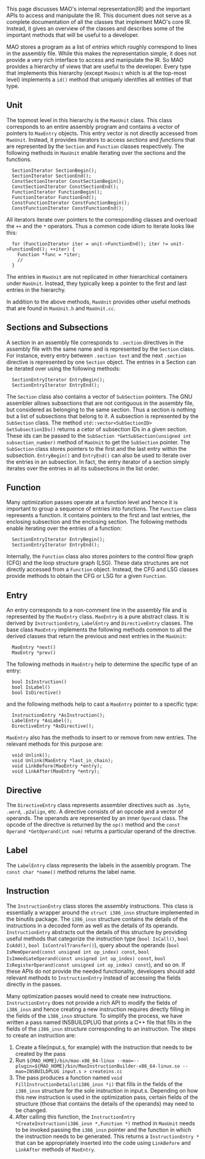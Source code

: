 This page discusses MAO's internal representation(IR) and the important APIs to access and manipulate the IR. This document does not serve as a complete documentation of all the classes that implement MAO's core IR. Instead, it gives an overview of the classes and describes some of the important methods that will be useful to a developer.



MAO stores a program as a list of _entries_ which roughly correspond to lines in the assembly file. While this makes the representation simple, it does not provide a very rich interface to access and manipulate the IR. So MAO provides a hierarchy of views that are useful to the developer. Every type  that implements this hierarchy (except `MaoUnit` which is at the top-most level) implements a `id()` method that  uniquely identifies all entities of that type.

## Unit ##
The topmost level in this hierarchy is the `MaoUnit` class. This class corresponds to an entire assembly program and contains a vector of pointers to `MaoEntry` objects. This entry vector is not directly accessed from `MaoUnit`. Instead, it provides iterators to access _sections_ and _functions_ that are represented by the `Section` and `Function` classes respectively. The following methods in `MaoUnit` enable iterating over the sections and the functions.

```
  SectionIterator SectionBegin();
  SectionIterator SectionEnd();
  ConstSectionIterator ConstSectionBegin();
  ConstSectionIterator ConstSectionEnd();
  FunctionIterator FunctionBegin();
  FunctionIterator FunctionEnd();
  ConstFunctionIterator ConstFunctionBegin();
  ConstFunctionIterator ConstFunctionEnd();
```

All iterators iterate over pointers to the corresponding classes and overload the `++` and the `*` operators. Thus a common code idiom to iterate looks like this:
```
  for (FunctionIterator iter = unit->FunctionEnd(); iter != unit->FunctionEnd(); ++iter) {
    Function *func = *iter;
    //
  }
```
The entries in `MaoUnit` are not replicated in other hierarchical containers under `MaoUnit`. Instead, they typically keep a pointer to the first and last entries in the hierarchy.

In addition to the above methods, `MaoUnit` provides other useful methods that are found in `MaoUnit.h` and `MaoUnit.cc`.

## Sections and Subsections ##
A section in an assembly file corresponds to `.section` directives in the assembly file with the same name and is represented by the `Section` class. For instance, every entry between `.section text` and the next `.section` directive is represented by one `Section` object.  The entries in a Section can be iterated over using the following methods:
```
  SectionEntryIterator EntryBegin();
  SectionEntryIterator EntryEnd();
```
The `Section` class also contains a vector of `SubSection` pointers. The GNU assembler allows subsections that are not contiguous in the assembly file, but considered as belonging to the same section. Thus a section is nothing but a list of subsections that belong to it. A subsection is represented by the `SubSection` class. The method `std::vector<SubSectionID> GetSubsectionIDs()` returns a cetor of subsection IDs in a given section. These ids can be passed to the `SubSection *GetSubSection(unsigned int subsection_number)` method of `MaoUnit` to get the `SubSection` pointer. The `SubSection` class stores pointers to the first and the last entry within the subsection. `EntryBegin()` and `EntryEnd()` can also be used to iterate over the entries in an subsection. In fact, the entry iterator of a section simply iterates over the entries in all its subsections in the list order.


## Function ##
Many optimization passes operate at a function level and hence it is important to group a sequence of entries into functions. The `Function` class represents a function. It contains pointers to the first and last entries, the enclosing subsection and the enclosing section.  The following methods enable iterating over the entries of a function:

```
  SectionEntryIterator EntryBegin();
  SectionEntryIterator EntryEnd();
```

Internally, the `Function` class also stores pointers to the control flow graph (CFG) and the loop structure graph (LSG). These data structures are not directly accessed from a `Function` object. Instead, the CFG and LSG classes provide methods to obtain the CFG or LSG for a given `Function`.

## Entry ##
An entry corresponds to a non-comment line in the assembly file and is represented by the `MaoEntry` class. `MaoEntry` is a pure abstract class. It is derived by `InstructionEntry`, `LabelEntry` and `DirectiveEntry` classes. The base class `MaoEntry` implements the following methods common to all the derived classes that return the previous and next entries in the `MaoUnit`:
```
  MaoEntry *next()
  MaoEntry *prev()
```

The following methods in `MaoEntry` help to determine the specific type of an entry:
```
  bool IsInstruction()
  bool IsLabel() 
  bool IsDirective()
```

and the following methods help to cast a `MaoEntry` pointer to a specific type:
```
  InstructionEntry *AsInstruction();
  LabelEntry *AsLabel();
  DirectiveEntry *AsDirective();
```

`MaoEntry` also has the methods to insert to or remove from new entries. The relevant methods for this purpose are:
```
  void Unlink();
  void Unlink(MaoEntry *last_in_chain);
  void LinkBefore(MaoEntry *entry);
  void LinkAfter(MaoEntry *entry);
```

## Directive ##
The `DirectiveEntry` class represents assembler directives such as `.byte`, `.word`, `.p2align`, etc. A directive consists of an opcode and a vector of operands. The operands are represented by an inner `Operand` class. The opcode of the directive is returned by the `op()` method and the `const Operand *GetOperand(int num)` returns a particular operand of the directive.

## Label ##
The `LabelEntry` class represents the labels in the assembly program. The `const char *name()` method returns the label name.

## Instruction ##
The `InstructionEntry` class stores the assembly instructions. This class is essentially a wrapper around the `struct i386_insn` structure implemented in the binutils package. The `i386_insn` structure contains the details of the instructions in a decoded form as well as the details of its operands. `InstructionEntry` abstracts out the details of this structure by providing useful methods that categorize the instruction type (`bool IsCall()`, `bool IsAdd()`, `bool IsControlTransfer()`), query about the operands (`bool IsMemOperand(const unsigned int op_index) const`, `bool IsImmediateOperand(const unsigned int op_index) const`, `bool IsRegisterOperand(const unsigned int op_index) const`), and so on. If these APIs do not provide the needed functionality, developers should add relevant methods to `InstructionEntry` instead of accessing the fields directly in the passes.

Many optimization passes would need to create new instructions. `InstructionEntry` does  not provide a rich API to modify the fields of `i386_insn` and hence creating a new instruction requires directly filling in the fields of the `i386_insn` structure. To simplify the process, we have written a pass named INSBUILDPLUG that prints a C++ file that fills in the fields of the `i386_insn` structure corresponding to an instruction. The steps to create an instruction are:

  1. Create a file(input.s, for example) with the instruction  that needs to be created by the pass
  1. Run `${MAO_HOME}/bin/mao-x86_64-linux --mao=--plugin=${MAO_HOME}/bin/MaoInstructionBuilder-x86_64-linux.so --mao=INSBUILDPLUG input.s > createins.cc`
  1. The pass produces a function named `void FillInstructionDetails(i386_insn *i)` that fills in the fields of the `i386_insn` structure for the sole instruction in input.s. Depending on how this new instruction is used in the optimization pass, certain fields of the structure (those that contains the details of the operands) may need to be changed.
  1. After calling this function, the `InstructionEntry *CreateInstruction(i386_insn *,Function *)` method in `MaoUnit` needs to be invoked passing the `i386_insn` pointer and the function  in which the instruction needs to be generated. This returns a `InstructionEntry *` that can be appropriately inserted into the code using `LinkBefore` and `LinkAfter` methods of `MaoEntry`.